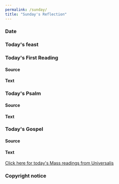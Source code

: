 ```yaml
---
permalink: /sunday/
title: "Sunday's Reflection"
---
```


<script>
function receivedUniversalisItem(thing)
{var where=document.getElementById("Universalis_" + thing);
 if (where)
   where.style.display="block";
 };
function setUniversalisElement(thing,text)
{var where=document.getElementById("Universalis_" + thing);
 if (where)
   where.innerHTML=text;
 };
function universalisCallback(data)
{for (var thing in data)
  {receivedUniversalisItem(thing);
   var d=data[thing];
   if (typeof d != "object")
     {setUniversalisElement(thing,d)
	  }
	else
	 {for (var t in d)
	   {var dd=d[t];
	    setUniversalisElement(thing + "." + t,dd);
		}
	 }
   }
}
!function(d,id,region,day){function yyyymmdd(day){var now=new Date();var delta=day==7?7-now.getDay():0;var when=new Date(now.getTime()+86400000*delta);return (1900+when.getYear())*10000+(1+when.getMonth())*100+when.getDate();};var js,fjs=d.getElementsByTagName('script')[0];if(!d.getElementById(id)){js=d.createElement('script');js.id=id;js.src=document.location.protocol+'//universalis.com/' + (region==""?region:region+"/") + yyyymmdd(day) + '/jsonpmass.js?callback=universalisCallback';fjs.parentNode.insertBefore(js,fjs);}}(document, 'universalis-js',
/* CUSTOMIZATION: the local calendar

  Insert the name of the local calendar: for instance, "Europe.England.Westminster". For the General Calendar, use an empty string: just "".
  */

"Europe.England.Westminster"
, // Leave this comma here: it really is needed!

/* CUSTOMIZATION: which day do you want?
   Insert 1 for today's readings.
   Insert 7 for next Sunday's readings.
   */

7
);

/* ADVANCED CUSTOMIZATION:
   If you want to have today's readings and the Sunday readings both on the same page, then you will have to call the web site twice, once for each of the two days, and have a different callback each time. This isn't rocket science but it does mean rewriting the Javascript we have given you, so the best thing is to complain to whoever asked you to do it!
   */
</script>

<h3>Date</h3>
<p id="Universalis_date"></p>

<h3>Today's feast</h3>
<p id="Universalis_day"></p>

<h3>Today's First Reading</h3>

<h4>Source</h4>
<p id="Universalis_Mass_R1.source"></p>

<h4>Text</h4>
<p id="Universalis_Mass_R1.text"></p>

<h3>Today's Psalm</h3>

<h4>Source</h4>
<p id="Universalis_Mass_Ps.source"></p>

<h4>Text</h4>
<p id="Universalis_Mass_Ps.text"></p>

<!-- The Second Readings are wrapped in a <div> block which is set not to display. 
      If there is a Second Reading today then the receivedUniversalisItem() function will make this block visible. -->

<div id="Universalis_Mass_R2" style="display:none">
<h3>Today's Second Reading</h3>

<h4>Source</h4>
<p id="Universalis_Mass_R2.source"></p>

<h4>Text</h4>
<p id="Universalis_Mass_R2.text"></p>
</div>
<h3>Today's Gospel</h3>

<h4>Source</h4>
<p id="Universalis_Mass_G.source"></p>

<h4>Text</h4>

<p id="Universalis_Mass_G.text">
<!-- We have included a link here. When data arrive from Universalis, the link will be replaced by the text of today's Gospel.
     It is good practice to have a link like this so that someone who has Javascript turned off will not be faced with a completely blank page.
     -->
<a href="http://www.universalis.com/mass.html">Click here for today's Mass readings from Universalis</a>
</p>


<h3>Copyright notice</h3>
<p id="Universalis_copyright.text"></p>